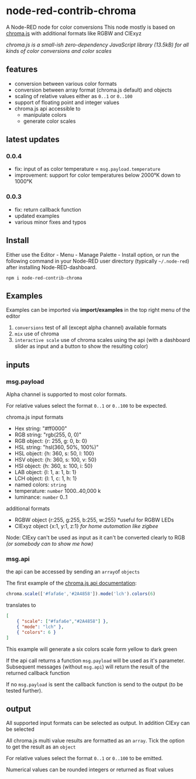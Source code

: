 node-red-contrib-chroma
=======================

A Node-RED node for color conversions
This node mostly is based on <a href="https://vis4.net/chromajs/">chroma.js</a> with additional formats like RGBW and CIExyz

*chroma.js is a small-ish zero-dependency JavaScript library (13.5kB) for all kinds of color conversions and color scales*

## features

* conversion between various color formats
* conversion between array format (chroma.js default) and objects
* scaling of relative values either as `0..1` or `0..100`
* support of floating point and integer values
* chroma.js api accessible to
  * manipulate colors
  * generate color scales

## latest updates

### 0.0.4
* fix: input of as color temperature = `msg.payload.temperature`
* improvement: support for color temperatures below 2000°K down to 1000°K
  
### 0.0.3 
* fix: return callback function
* updated examples
* various minor fixes and typos

## Install

Either use the Editor - Menu - Manage Palette - Install option, or run the following command in your Node-RED user directory (typically `~/.node-red`) after installing Node-RED-dashboard.

    npm i node-red-contrib-chroma

## Examples

Examples can be imported via **import/examples** in the top right menu of the editor

1. `conversions` test of all (except alpha channel) available formats
2. `mix` use of chroma
3. `interactive scale` use of chroma scales using the api (with a dashboard slider as input and a button to show the resulting color)

## inputs

### msg.payload

Alpha channel is supported to most color formats.

For relative values select the format `0..1` or `0..100` to be expected.

chroma.js input formats

- Hex string: "#ff0000"
- RGB string: "rgb(255, 0, 0)"
- RGB object: {r: 255, g: 0, b: 0}
- HSL string: "hsl(360, 50%, 100%)"
- HSL object: {h: 360, s: 50, l: 100}
- HSV object: {h: 360, s: 100, v: 50}
- HSI object: {h: 360, s: 100, i: 50}
- LAB object: {l: 1, a: 1, b: 1}
- LCH object: {l: 1, c: 1, h: 1}
- named colors: `string`
- temperature: `number` 1000..40,000 k
- luminance: `number` 0..1

additional formats

- RGBW object {r:255, g:255, b:255, w:255} *useful for RGBW LEDs
- CIExyz object {x:1, y:1, z:1} *for home automation like zigbee*

Node: CIExy can't be used as input as it can't be converted clearly to RGB *(or somebody can to show me how)*

### msg.api

the api can be accessed by sending an `array`of `objects`

The first example of the [chroma.js api documentation](https://vis4.net/chromajs):

```javascript
chroma.scale(['#fafa6e','#2A4858']).mode('lch').colors(6)
```

translates to

```JSON
[
    { "scale": ["#fafa6e","#2A4858"] },
    { "mode": "lch" },
    { "colors": 6 }
]
```

This example will generate a six colors scale form yellow to dark green

If the api call returns a function `msg.payload` will be used as it's parameter.
Subsequent messages (without `msg.api`) will return the result of the returned callback function

If no `msg.payload` is sent the callback function is send to the output (to be tested further).


## output

All supported input formats can be selected as output. In addition CIExy can be selected

All chroma.js multi value results are formatted as an `array`. Tick the option to get the result as an `object`

For relative values select the format `0..1` or `0..100` to be emitted.

Numerical values can be rounded integers or returned as float values




